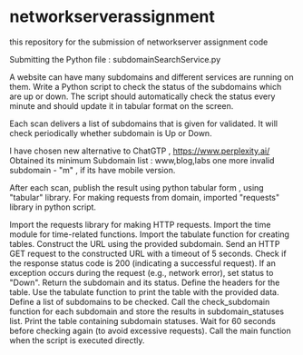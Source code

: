 # networkserverassignment
this repository for the submission of networkserver assignment code

Submitting the Python file : subdomainSearchService.py

A website can have many subdomains and different services are running on them.
Write a Python script to check the status of the subdomains which are up or down.
The script should automatically check the status every minute and should update it in tabular format on the screen. 

Each scan delivers a list of subdomains that is given for validated.
It will check periodically whether subdomain is Up or Down.

I have chosen new alternative to ChatGTP , https://www.perplexity.ai/
Obtained its minimum Subdomain list : www,blog,labs
one more invalid subdomain - "m" , if its have mobile version.

After each scan, publish the result using python tabular form , using "tabular" library.
For making requests from domain, imported "requests" library in python script.

Import the requests library for making HTTP requests.
Import the time module for time-related functions.
Import the tabulate function for creating tables.
Construct the URL using the provided subdomain.
Send an HTTP GET request to the constructed URL with a timeout of 5 seconds.
Check if the response status code is 200 (indicating a successful request).
If an exception occurs during the request (e.g., network error), set status to "Down".
Return the subdomain and its status.
Define the headers for the table.
Use the tabulate function to print the table with the provided data.
Define a list of subdomains to be checked.
Call the check_subdomain function for each subdomain and store the results in subdomain_statuses list.
Print the table containing subdomain statuses.
Wait for 60 seconds before checking again (to avoid excessive requests).
Call the main function when the script is executed directly.


